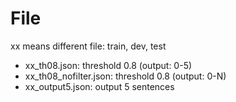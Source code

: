 # File
xx means different file: train, dev, test
* xx_th08.json: threshold 0.8 (output: 0-5)
* xx_th08_nofilter.json: threshold 0.8 (output: 0-N)
* xx_output5.json: output 5 sentences
